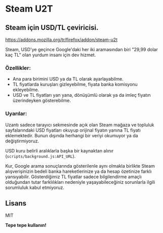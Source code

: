 # Steam U2T

## Steam için USD/TL çeviricisi.

https://addons.mozilla.org/tr/firefox/addon/steam-u2t

Steam, USD'ye geçince Google'daki her iki aramasından biri "29,99 dolar kaç TL" olan yurdum insanı için dev hizmet.

### Özellikler:

- Ana para birimini USD ya da TL olarak ayarlayabilme.
- TL fiyatlarda kuruşları gizleyebilme, fiyata banka komisyonu ekleyebilme.
- USD ve TL fiyatları yan yana, dönüşümlü olarak ya da imleç fiyatın üzerindeyken gösterebilme.

### Uyarılar:

Uzantı sadece tarayıcı sekmesinde açık olan Steam mağaza ve topluluk sayfalarındaki USD fiyatları okuyup orijinal fiyatın yanına TL fiyatı eklemektedir. Bunun dışında herhangi bir veriyi okumuyor ya da değiştirmiyoruz.

USD kuru belirli aralıklarla başka bir kaynaktan alınır (```scripts/background.js:API_URL```).

Kur, Google arama sonuçlarında gösterilenle aynı olmakla birlikte Steam alışverişinizin bedeli banka hareketlerinize ya da hesap özetinize farklı yansıyabilir. Gösterdiğimiz TL fiyatlar sadece bilgilendirme amaçlı olduğundan tutar farklılıkları nedeniyle yaşayabileceğiniz sorunlarla ilgili sorumluluk kabul etmiyoruz.

## Lisans

MIT

**Tepe tepe kullanın!**